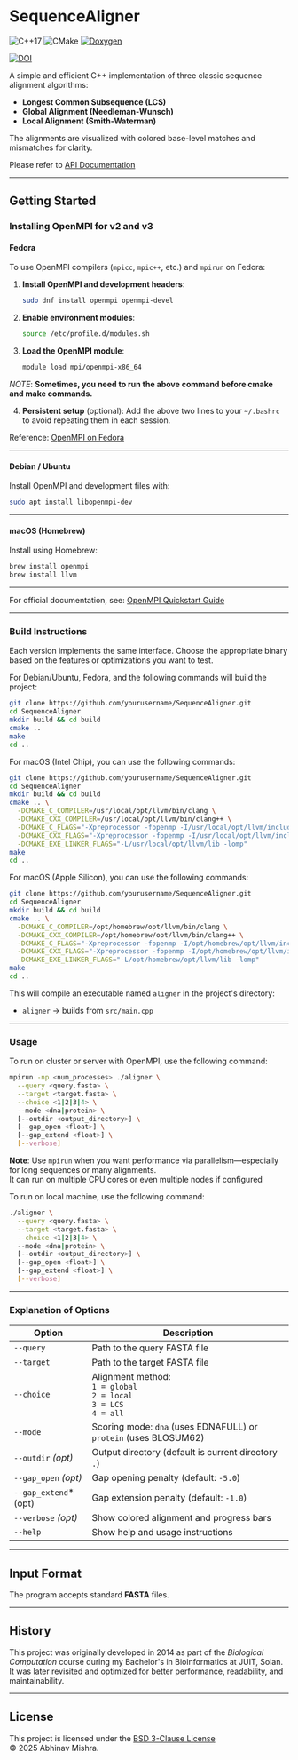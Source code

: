 
# SequenceAligner

![C++17](https://img.shields.io/badge/C%2B%2B-17-blue.svg) ![CMake](https://img.shields.io/badge/CMake-≥3.10-blue.svg)
[![Doxygen](https://img.shields.io/badge/docs-Doxygen-blue)](https://bibymaths.github.io/SequenceAligner/api/index.html)  
 
[![DOI](https://zenodo.org/badge/DOI/10.5281/zenodo.15414690.svg)](https://doi.org/10.5281/zenodo.15414690)

A simple and efficient C++ implementation of three classic sequence alignment algorithms:  
- **Longest Common Subsequence (LCS)**
- **Global Alignment (Needleman-Wunsch)**
- **Local Alignment (Smith-Waterman)**

The alignments are visualized with colored base-level matches and mismatches for clarity.

Please refer to [API Documentation](https://bibymaths.github.io/SequenceAligner/api/index.html)

---

## Getting Started

### Installing OpenMPI for v2 and v3

#### Fedora

To use OpenMPI compilers (`mpicc`, `mpic++`, etc.) and `mpirun` on Fedora:

1. **Install OpenMPI and development headers**:

   ```bash
   sudo dnf install openmpi openmpi-devel
   ```

2. **Enable environment modules**:

   ```bash
   source /etc/profile.d/modules.sh
   ```

3. **Load the OpenMPI module**:

   ```bash
   module load mpi/openmpi-x86_64
   ``` 
   
*NOTE*: **Sometimes, you need to run the above command before cmake and make commands.**

4. **Persistent setup** (optional): Add the above two lines to your `~/.bashrc` to avoid repeating them in each session.

Reference: [OpenMPI on Fedora](https://brandonrozek.com/blog/openmpi-fedora/)

---

#### Debian / Ubuntu

Install OpenMPI and development files with:

```bash
sudo apt install libopenmpi-dev
```

---

#### macOS (Homebrew)

Install using Homebrew:

```bash
brew install openmpi 
brew install llvm
```

---

For official documentation, see:
[OpenMPI Quickstart Guide](https://docs.open-mpi.org/en/v5.0.x/installing-open-mpi/quickstart.html)

---

### Build Instructions
 
Each version implements the same interface. Choose the appropriate binary based on the features or optimizations you want to test. 

For Debian/Ubuntu, Fedora, and the following commands will build the project:
```bash
git clone https://github.com/yourusername/SequenceAligner.git
cd SequenceAligner
mkdir build && cd build
cmake ..
make
cd ..
```

For macOS (Intel Chip), you can use the following commands:
```bash 
git clone https://github.com/yourusername/SequenceAligner.git
cd SequenceAligner
mkdir build && cd build
cmake .. \
  -DCMAKE_C_COMPILER=/usr/local/opt/llvm/bin/clang \
  -DCMAKE_CXX_COMPILER=/usr/local/opt/llvm/bin/clang++ \
  -DCMAKE_C_FLAGS="-Xpreprocessor -fopenmp -I/usr/local/opt/llvm/include" \
  -DCMAKE_CXX_FLAGS="-Xpreprocessor -fopenmp -I/usr/local/opt/llvm/include" \
  -DCMAKE_EXE_LINKER_FLAGS="-L/usr/local/opt/llvm/lib -lomp"
make
cd ..
``` 
 
For macOS (Apple Silicon), you can use the following commands:
```bash 
git clone https://github.com/yourusername/SequenceAligner.git
cd SequenceAligner
mkdir build && cd build
cmake .. \
  -DCMAKE_C_COMPILER=/opt/homebrew/opt/llvm/bin/clang \
  -DCMAKE_CXX_COMPILER=/opt/homebrew/opt/llvm/bin/clang++ \
  -DCMAKE_C_FLAGS="-Xpreprocessor -fopenmp -I/opt/homebrew/opt/llvm/include" \
  -DCMAKE_CXX_FLAGS="-Xpreprocessor -fopenmp -I/opt/homebrew/opt/llvm/include" \
  -DCMAKE_EXE_LINKER_FLAGS="-L/opt/homebrew/opt/llvm/lib -lomp"
make
cd ..
```
This will compile an executable named `aligner` in the project's directory:

* `aligner` → builds from `src/main.cpp`

---

### Usage
 
To run on cluster or server with OpenMPI, use the following command: 

```bash
mpirun -np <num_processes> ./aligner \
  --query <query.fasta> \
  --target <target.fasta> \
  --choice <1|2|3|4> \
  --mode <dna|protein> \
  [--outdir <output_directory>] \
  [--gap_open <float>] \
  [--gap_extend <float>] \
  [--verbose]
``` 
 
**Note**: Use `mpirun` when you want performance via parallelism—especially for long sequences or many alignments.  
It can run on multiple CPU cores or even multiple nodes if configured 
 
To run on local machine, use the following command:

```bash 
./aligner \
  --query <query.fasta> \
  --target <target.fasta> \
  --choice <1|2|3|4> \
  --mode <dna|protein> \
  [--outdir <output_directory>] \
  [--gap_open <float>] \
  [--gap_extend <float>] \
  [--verbose]
```

---

### **Explanation of Options**

| Option                | Description                                                                        |
| --------------------- | ---------------------------------------------------------------------------------- |
| `--query`             | Path to the query FASTA file                                                       |
| `--target`            | Path to the target FASTA file                                                      |
| `--choice`            | Alignment method: <br> `1 = global` <br> `2 = local` <br> `3 = LCS` <br> `4 = all` |
| `--mode`              | Scoring mode: `dna` (uses EDNAFULL) or `protein` (uses BLOSUM62)                   |
| `--outdir` *(opt)*    | Output directory (default is current directory `.`)                                |
| `--gap_open` *(opt)*  | Gap opening penalty (default: `-5.0`)                                              |
| `--gap_extend`\*(opt) | Gap extension penalty (default: `-1.0`)                                            |
| `--verbose` *(opt)*   | Show colored alignment and progress bars                                           |
| `--help`              | Show help and usage instructions                                                   |

---

## Input Format

The program accepts standard **FASTA** files. 

---

## History

This project was originally developed in 2014 as part of the *Biological Computation* course during my Bachelor's in Bioinformatics at JUIT, Solan. It was later revisited and optimized for better performance, readability, and maintainability.

---

## License

This project is licensed under the [BSD 3-Clause License](./LICENSE)  
© 2025 Abhinav Mishra.